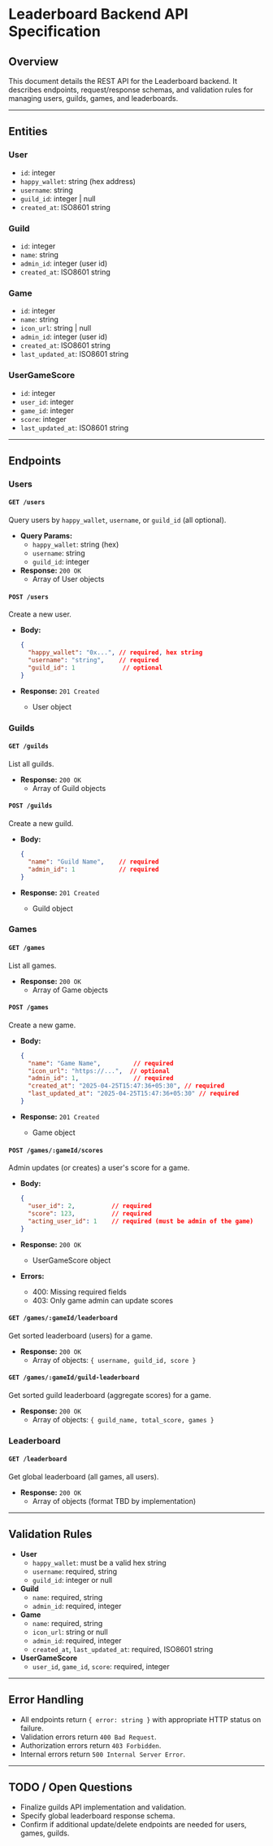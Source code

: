 # Leaderboard Backend API Specification

## Overview

This document details the REST API for the Leaderboard backend. It describes endpoints, request/response schemas, and validation rules for managing users, guilds, games, and leaderboards.

---

## Entities

### User

- `id`: integer
- `happy_wallet`: string (hex address)
- `username`: string
- `guild_id`: integer | null
- `created_at`: ISO8601 string

### Guild

- `id`: integer
- `name`: string
- `admin_id`: integer (user id)
- `created_at`: ISO8601 string

### Game

- `id`: integer
- `name`: string
- `icon_url`: string | null
- `admin_id`: integer (user id)
- `created_at`: ISO8601 string
- `last_updated_at`: ISO8601 string

### UserGameScore

- `id`: integer
- `user_id`: integer
- `game_id`: integer
- `score`: integer
- `last_updated_at`: ISO8601 string

---

## Endpoints

### Users

#### `GET /users`

Query users by `happy_wallet`, `username`, or `guild_id` (all optional).

- **Query Params:**
  - `happy_wallet`: string (hex)
  - `username`: string
  - `guild_id`: integer
- **Response:** `200 OK`
  - Array of User objects

#### `POST /users`

Create a new user.

- **Body:**

  ```json
  {
    "happy_wallet": "0x...", // required, hex string
    "username": "string",    // required
    "guild_id": 1             // optional
  }
  ```

- **Response:** `201 Created`
  - User object

### Guilds

#### `GET /guilds`

List all guilds.

- **Response:** `200 OK`
  - Array of Guild objects

#### `POST /guilds`

Create a new guild.

- **Body:**

  ```json
  {
    "name": "Guild Name",    // required
    "admin_id": 1            // required
  }
  ```

- **Response:** `201 Created`
  - Guild object

### Games

#### `GET /games`

List all games.

- **Response:** `200 OK`
  - Array of Game objects

#### `POST /games`

Create a new game.

- **Body:**

  ```json
  {
    "name": "Game Name",         // required
    "icon_url": "https://...",  // optional
    "admin_id": 1,               // required
    "created_at": "2025-04-25T15:47:36+05:30", // required
    "last_updated_at": "2025-04-25T15:47:36+05:30" // required
  }
  ```

- **Response:** `201 Created`
  - Game object

#### `POST /games/:gameId/scores`

Admin updates (or creates) a user's score for a game.

- **Body:**

  ```json
  {
    "user_id": 2,          // required
    "score": 123,          // required
    "acting_user_id": 1    // required (must be admin of the game)
  }
  ```

- **Response:** `200 OK`
  - UserGameScore object
- **Errors:**
  - 400: Missing required fields
  - 403: Only game admin can update scores

#### `GET /games/:gameId/leaderboard`

Get sorted leaderboard (users) for a game.

- **Response:** `200 OK`
  - Array of objects: `{ username, guild_id, score }`

#### `GET /games/:gameId/guild-leaderboard`

Get sorted guild leaderboard (aggregate scores) for a game.

- **Response:** `200 OK`
  - Array of objects: `{ guild_name, total_score, games }`

### Leaderboard

#### `GET /leaderboard`

Get global leaderboard (all games, all users).

- **Response:** `200 OK`
  - Array of objects (format TBD by implementation)

---

## Validation Rules

- **User**
  - `happy_wallet`: must be a valid hex string
  - `username`: required, string
  - `guild_id`: integer or null
- **Guild**
  - `name`: required, string
  - `admin_id`: required, integer
- **Game**
  - `name`: required, string
  - `icon_url`: string or null
  - `admin_id`: required, integer
  - `created_at`, `last_updated_at`: required, ISO8601 string
- **UserGameScore**
  - `user_id`, `game_id`, `score`: required, integer

---

## Error Handling

- All endpoints return `{ error: string }` with appropriate HTTP status on failure.
- Validation errors return `400 Bad Request`.
- Authorization errors return `403 Forbidden`.
- Internal errors return `500 Internal Server Error`.

---

## TODO / Open Questions

- Finalize guilds API implementation and validation.
- Specify global leaderboard response schema.
- Confirm if additional update/delete endpoints are needed for users, games, guilds.
